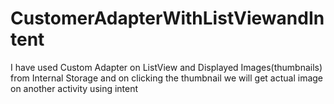 # CustomerAdapterWithListViewandIntent
I have used Custom Adapter on ListView and Displayed Images(thumbnails) from Internal Storage and on clicking the thumbnail we will get actual image on another activity using intent
